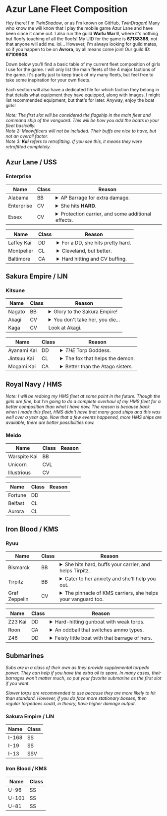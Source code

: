 # Azur Lane Fleet Composition
Hey there! I'm *TwinShadow*, or as I'm known on GitHub, *TwinDragon*! Many who know me will know that I play the mobile game Azur Lane and have been since it came out. I also run the guild __Waifu War II__, where it's nothing but floofy touching of all the floofs! My UID for the game is **67138388**, not that anyone will add me. lol... However, I'm always looking for guild mates, so if you happen to be on **Avrora**, by all means come join! Our guild ID: **67109908**.

Down below you'll find a basic table of my current fleet composition of girls I use for the game. I will only list the main fleets of the 4 major factions of the game. It's partly just to keep track of my many fleets, but feel free to take some inspiration for your own fleets.

Each section will also have a dedicated file for which faction they belong in that details what equipment they have equipped, along with images. I might list recommended equipment, but that's for later. Anyway, enjoy the boat girls!

*Note: The first slot will be considered the flagship in the main fleet and command ship of the vanguard. This will be how you add the boats in your fleet basically.*  
*Note 2: Meowfficers will not be included. Their buffs are nice to have, but not an overall factor.*  
*Note 3: **Kai** refers to retrofitting. If you see this, it means they were retrofitted completely.*

## Azur Lane / USS
### Enterprise
| Name | Class | Reason 
| --- | --- | --- |
| Alabama | BB | <details><summary>AP Barrage for extra damage.</summary>She hits pretty hard on her own, and along with her AP barrage, there's the added normal firing of shells that can sometimes catch suicide boats.</details>
| Enterprise | CV | <details><summary>She hits **HARD**.</summary>If her skill procs, her aircraft will double their damage output.</details>
| Essex | CV | <details><summary>Protection carrier, and some additional effects.</summary>She provides some pretty good buffs to herself when in a USS fleet, not to mention helping out your ships in certain cases.</details>

| Name | Class | Reason
| --- | --- | --- |
| Laffey Kai | DD | <details><summary>For a DD, she hits pretty hard.</summary>An AP barrage along with torps? Why not. She also hits hard too and is all-around decent.</details>
| Montpelier | CL | <details><summary>Cleveland, but better.</summary>Montpelier is the younger Cleveland-class, improving on her namesake in many ways. She also helps out your other cruisers as well.</details>
| Baltimore | CA | <details><summary>Hard hitting and CV buffing.</summary>Baltimore hits hard, decent armor, and even buffs your CV's and CVL's in USS fleets. If you sortie without them, she'll buff herself instead. Also, she has a special AP ammo buff for her main gun.</details>

## Sakura Empire / IJN
### Kitsune
| Name | Class | Reason
| --- | --- | --- |
| Nagato | BB | <details><summary>Glory to the Sakura Empire!</summary>Not only is she a smol fox, she will help you carry your fleet to glory. She has a very powerful barrage if it goes off, and she buffs your IJN carriers to boot. You don't mess with this little thing.</details>
| Akagi | CV | <details><summary>You don't take her, you die...</summary>A scary 9-tailed fox that will kill you if you so much as look at another woman... A powerful carrier and when sortied with her sister, Kaga, they buff each other and have an early launch of aircraft. Very formiddable carriers.</details>
| Kaga | CV | Look at Akagi.

| Name | Class | Reason
| --- | --- | --- |
| Ayanami Kai | DD | <details><summary>*THE* Torp Goddess.</summary>Ayanami is the torpedo goddess of the game, so spec'ing her out accordingly is key. But don't count on those guns of hers. Her barrage also launches powerful torpedoes along with decent self-buffs as well.</details>
| Jintsuu Kai | CL | <details><summary>The fox that helps the demon.</summary>Jintsuu buffs all your DD and CL torps while she's afloat, including crits. Pair her up with Ayanami and you've got a force to be reckoned with.</details>
| Mogami Kai | CA | <details><summary>Better than the Atago sisters.</summary>She makes HE guns actually work in your favor, and has a defense against AP ammo to boot. Hits hard, good armor, good boat to have in your fleet.</details>

## Royal Navy / HMS
*Note: I will be redoing my HMS fleet at some point in the future. Though the girls are fine, but I'm going to do a complete overhaul of my HMS fleet for a better composition than what I have now. The reason is because back when I made this fleet, HMS didn't have that many good ships and this was well over a year ago. Now that a few events happened, more HMS ships are available, there are better possibilities now.*
### Meido
| Name | Class | Reason
| --- | --- | --- |
| Warspite Kai | BB |
| Unicorn | CVL |
| Illustrious | CV |

| Name | Class | Reason
| --- | --- | --- |
| Fortune | DD |
| Belfast | CL |
| Aurora | CL |

## Iron Blood / KMS
### Ryuu
| Name | Class | Reason
| --- | --- | --- |
| Bismarck | BB | <details><summary>She hits hard, buffs your carrier, and helps Tirpitz.</summary>Bismarck helps Tirpitz get over her social anxiety while buffing all of your Iron Blood ships and vanguard. On top of that, she has a decent barrage when she's flagship.</details>
| Tirpitz | BB | <details><summary>Cater to her anxiety and she'll help you out.</summary>Alone, she does decent damage on, but when sortied with other BB/BC's, then she gets nerfed. However, Bismarck let's her get over that anxiety. Decent BB, but don't count on those torps for a lot of damage.</details>
| Graf Zeppelin | CV | <details><summary>The pinnacle of KMS carriers, she helps your vanguard too.</summary>Graf Zeppelin is a good carrier to have. Not only does she buff your vanguard by reducing the damage they take, she gets a buff herself for each KMS ship up to a stack of 3. Equip her with KMS Aircraft and she'll carry you to glory.</details>

| Name | Class | Reason
| --- | --- | --- |
| Z23 Kai | DD | <details><summary>Hard-hitting gunboat with weak torps.</summary>Z23 hits hard and fast, rivaling that of even CL's. She has a powerful AP barrage that also launches torps, and even spawns a helpful pair of shields to block incoming fire. Just don't rely on the shields too much.</details>
| Roon | CA | <details><summary>An oddball that switches ammo types.</summary>Roon is not only a yandere (and scary at that), but she's odd that her main gun switches ammo types betwen AP and HE. Not bad to use, but situational at times. She does have a powerful barrage that is both AP and HE that fires in three directions. Oh, and she spawns shields.</details>
| Z46 | DD | <details><summary>Feisty little boat with that barrage of hers.</summary>She's a feisty one, as her AP barrage gets a buff from her skill (but for the love of Cubes, do not equip an AP gun on her; DD's do not like AP guns), and she can hit rapidly too. Oh, and she buffs herself every time she fires down a plane. Buff timer resets every time, but does not stack.</details>

## Submarines
*Subs are in a class of their own as they provide supplemental torpedo power. They can help if you have the extra oil to spare. In many cases, their barrages won't matter much, so put your favorite submarine as the first slot if you want.*

*Slower torps are recommended to use because they are more likely to hit than standard. However, if you do face more stationary bosses, then regular torpedoes could, in theory, have higher damage output.*

### Sakura Empire / IJN
| Name | Class
| --- | --- |
| I-168 | SS |
| I-19 | SS |
| I-13 | SSV |

### Iron Blood / KMS
| Name | Class
| --- | --- |
| U-96 | SS |
| U-101 | SS |
| U-81 | SS |